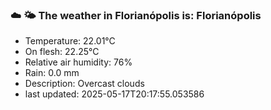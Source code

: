 ### ☁️ 🌤️  The weather in Florianópolis is: Florianópolis

- Temperature: 22.01°C
- On flesh: 22.25°C
- Relative air humidity: 76%
- Rain: 0.0 mm
- Description: Overcast clouds
- last updated: 2025-05-17T20:17:55.053586
